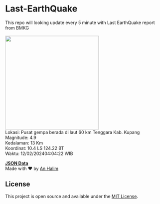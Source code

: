 # Last-EarthQuake
This repo will looking update every 5 minute with Last EarthQuake report from BMKG
<br>
<br>
<img src="https://static.bmkg.go.id/20240212040422.mmi.jpg" width="300"/>
<br>
Lokasi: Pusat gempa berada di laut 60 km Tenggara Kab. Kupang <br>
Magnitude: 4.9 <br>
Kedalaman: 13 Km <br>
Koordinat: 10.4 LS 124.22 BT <br>
Waktu: 12/02/202404:04:22 WIB <br>

<a href="./data/data.json">**JSON Data**</a>
<br>
Made with ❤️ by <a href="https://github.com/an-halim">An Halim</a>
## License

This project is open source and available under the [MIT License](LICENSE).
